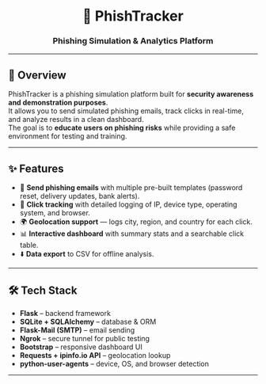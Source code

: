<h1 align="center">🎣 PhishTracker</h1>
<h3 align="center">Phishing Simulation & Analytics Platform</h3>

---

## 📖 Overview
PhishTracker is a phishing simulation platform built for **security awareness and demonstration purposes**.  
It allows you to send simulated phishing emails, track clicks in real-time, and analyze results in a clean dashboard.  
The goal is to **educate users on phishing risks** while providing a safe environment for testing and training.  

---

## ✨ Features
- 📩 **Send phishing emails** with multiple pre-built templates (password reset, delivery updates, bank alerts).  
- 🎯 **Click tracking** with detailed logging of IP, device type, operating system, and browser.  
- 🌍 **Geolocation support** — logs city, region, and country for each click.  
- 📊 **Interactive dashboard** with summary stats and a searchable click table.  
- ⬇️ **Data export** to CSV for offline analysis.  

---

## 🛠️ Tech Stack
- **Flask** – backend framework  
- **SQLite + SQLAlchemy** – database & ORM  
- **Flask-Mail (SMTP)** – email sending  
- **Ngrok** – secure tunnel for public testing  
- **Bootstrap** – responsive dashboard UI  
- **Requests + ipinfo.io API** – geolocation lookup  
- **python-user-agents** – device, OS, and browser detection  

---
